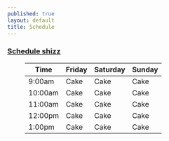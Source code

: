 ```yaml
---
published: true
layout: default
title: Schedule
---
```

<h3 class='pad2y'><a href="">Schedule shizz</a></h3>

<figure class='prose'>
    <div class='pad2y contain'>
      <table class='fixed'>
        <thead>
          <tr>
          	<th>Time</th>
            <th>Friday</th>
            <th>Saturday</th>
            <th>Sunday</th>
          </tr>
        </thead>
        <tbody>
          <tr>
            <td>9:00am</td>
            <td>Cake</td>
            <td>Cake</td>
            <td>Cake</td>
          </tr>
          <tr>
            <td>10:00am</td>
            <td>Cake</td>
            <td>Cake</td>
            <td>Cake</td>
          </tr>
          <tr>
            <td>11:00am</td>
            <td>Cake</td>
            <td>Cake</td>
            <td>Cake</td>
          </tr>
          <tr>
            <td>12:00pm</td>
            <td>Cake</td>
            <td>Cake</td>
            <td>Cake</td>
          </tr>
          <tr>
            <td>1:00pm</td>
            <td>Cake</td>
            <td>Cake</td>
            <td>Cake</td>
          </tr>
        </tbody>
      </table>
    </div>
 </figure>